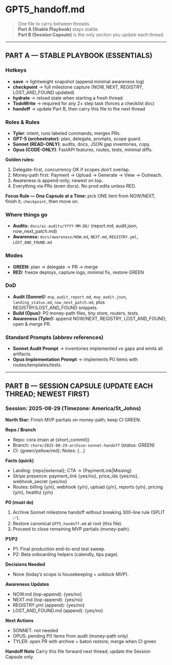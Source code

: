 # GPT5_handoff.md

> One file to carry between threads.  
> **Part A (Stable Playbook)** stays stable.  
> **Part B (Session Capsule)** is the only section you update each thread.

---

## PART A — STABLE PLAYBOOK (ESSENTIALS)

### Hotkeys
- **save** → lightweight snapshot (append minimal awareness log)
- **checkpoint** → full milestone capture (NOW, NEXT, REGISTRY, LOST_AND_FOUND updated)
- **hydrate** → reload state when starting a fresh thread
- **TodoWrite** → required for any 2+ step task (forces a checklist doc)
- **handoff** → update Part B, then carry this file to the next thread

### Roles & Rules
- **Tyler**: intent, runs labeled commands, merges PRs.
- **GPT-5 (orchestrator)**: plan, delegate, prompts, scope guard.
- **Sonnet (READ-ONLY)**: audits, docs, JSON gap inventories, copy.
- **Opus (CODE-ONLY)**: FastAPI features, routes, tests, minimal diffs.

**Golden rules:**  
1) Delegate-first, concurrency OK if scopes don’t overlap.  
2) Money-path first: Payment → Upload → Generate → View → Outreach.  
3) Awareness is append-only; newest on top.  
4) Everything via PRs (even docs). No prod edits unless RED.

**Focus Rule — One Capsule at a Time:** pick ONE item from NOW/NEXT, finish it, `checkpoint`, then move on.

### Where things go
- **Audits:** `docs/ai-audits/YYYY-MM-DD/` (report.md, audit.json, now_next_patch.md)
- **Awareness:** `docs/awareness/NOW.md`, `NEXT.md`, `REGISTRY.yml`, `LOST_AND_FOUND.md`

### Modes
- **GREEN:** plan → delegate → PR → merge  
- **RED:** freeze deploys, capture logs, minimal fix, restore GREEN

### DoD
- **Audit (Sonnet):** `mvp_audit_report.md`, `mvp_audit.json`, `landing_status.md`, `now_next_patch.md`, plus REGISTRY/LOST_AND_FOUND snippets.  
- **Build (Opus):** P0 money-path files, tiny store, routers, tests.  
- **Awareness (Tyler):** append NOW/NEXT, REGISTRY, LOST_AND_FOUND; open & merge PR.

### Standard Prompts (abbrev references)
- **Sonnet Audit Prompt** → inventories implemented vs gaps and emits all artifacts.
- **Opus Implementation Prompt** → implements P0 items with routes/templates/tests.

---

## PART B — SESSION CAPSULE (UPDATE EACH THREAD; NEWEST FIRST)

### Session: 2025-08-29  (Timezone: America/St_Johns)
**North Star:** Finish MVP partials on money-path; keep CI GREEN.

**Repo / Branch**
- Repo: cora (main at {short_commit})
- Branch: `chore/2025-08-29-archive-sonnet-handoff` (status: GREEN)
- CI: {green/yellow/red}; Notes: {…}

**Facts (quick)**
- Landing: {repo|external}; CTA → {PaymentLink|Missing}
- Stripe presence: payment_link {yes/no}, price_ids {yes/no}, webhook_secret {yes/no}
- Routes: billing {y/n}, webhook {y/n}, upload {y/n}, reports {y/n}, pricing {y/n}, healthz {y/n}

**P0 (must do)**
1) Archive Sonnet milestone handoff without breaking 300-line rule (SPLIT ✅).
2) Restore canonical `GPT5_handoff.md` at root (this file).
3) Proceed to close remaining MVP partials (money-path).

**P1/P2**
- P1: Final production end-to-end test sweep.
- P2: Beta onboarding helpers (calendly, tips page).

**Decisions Needed**
- None (today’s scope is housekeeping + unblock MVP).

**Awareness Updates**
- NOW.md (top-append): {yes/no}
- NEXT.md (top-append): {yes/no}
- REGISTRY.yml (append): {yes/no}
- LOST_AND_FOUND.md (append): {yes/no}

**Next Actions**
- SONNET: not needed
- OPUS: pending P0 items from audit (money-path only)
- TYLER: open PR with archive + baton restore; merge when CI green

**Handoff Note**
Carry this file forward next thread; update the Session Capsule only.
